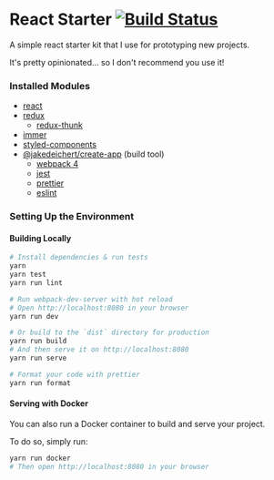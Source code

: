 # React Starter [![Build Status](https://travis-ci.org/jakedeichert/react-starter.svg?branch=master)](https://travis-ci.org/jakedeichert/react-starter)

A simple react starter kit that I use for prototyping new projects.

It's pretty opinionated... so I don't recommend you use it!


### Installed Modules

* [react](https://github.com/facebook/react)
* [redux](https://github.com/reactjs/redux)
    * [redux-thunk](https://github.com/gaearon/redux-thunk)
* [immer](https://github.com/mweststrate/immer)
* [styled-components](https://github.com/styled-components/styled-components)
* [@jakedeichert/create-app](https://github.com/jakedeichert/create-app) (build tool)
    * [webpack 4](https://github.com/webpack/webpack)
    * [jest](https://github.com/facebook/jest)
    * [prettier](https://github.com/prettier/prettier)
    * [eslint](https://github.com/eslint/eslint)


### Setting Up the Environment

#### Building Locally

~~~sh
# Install dependencies & run tests
yarn
yarn test
yarn run lint

# Run webpack-dev-server with hot reload
# Open http://localhost:8080 in your browser
yarn run dev

# Or build to the `dist` directory for production
yarn run build
# And then serve it on http://localhost:8080
yarn run serve

# Format your code with prettier
yarn run format
~~~

#### Serving with Docker

You can also run a Docker container to build and serve your project.

To do so, simply run:

~~~sh
yarn run docker
# Then open http://localhost:8080 in your browser
~~~

